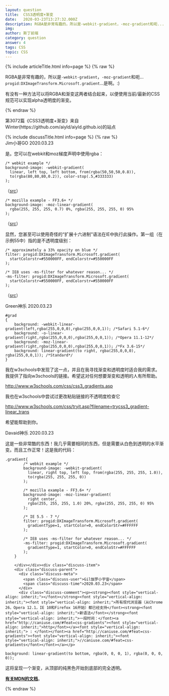 ```yaml
---
layout: question
title:  CSS3透明度+渐变
date:   2020-03-23T13:27:32.000Z
description: RGBA是非常有趣的，所以是-webkit-gradient，-moz-gradient和呃... progid DXImageTransform.Mic...
img: 
author: 斯丁前端
category: question
answer: 4
tags: CSS
topic: CSS
---
```

<div class="article-root">
  <div class="article">
    {% include articleTitle.html info=page %}
    {% raw %}
    <div class="article-content"><p><font style="vertical-align: inherit;"><font style="vertical-align: inherit;">RGBA是非常有趣的，所以是</font></font><code>-webkit-gradient</code><font style="vertical-align: inherit;"><font style="vertical-align: inherit;">，</font></font><code>-moz-gradient</code><font style="vertical-align: inherit;"><font style="vertical-align: inherit;">和呃... </font></font><code>progid:DXImageTransform.Microsoft.gradient</code><font style="vertical-align: inherit;"><font style="vertical-align: inherit;">...是啊。</font><font style="vertical-align: inherit;">:)</font></font></p>

<p><font style="vertical-align: inherit;"><font style="vertical-align: inherit;">有没有一种方法可以将RGBA和渐变这两者结合起来，以便使用当前/最新的CSS规范可以实现alpha透明度的渐变。</font></font></p></div>
    {% endraw %}
  </div>
  <p class="winter_mark">第3072篇《CSS3透明度+渐变》来自Winter(https://github.com/aiyld/aiyld.github.io)的站点</p>
  <div class="discuss-wrapper">
    {% include discussTitle.html info=page %}
    {% raw %}
    <div class="discuss-list">
    <div class="discuss-item">
        <div class="discuss-parent">
          <div class="discuss-meta">
            <span class="discuss-user">Jim小哥GO</span>
            <span class="discuss-time">2020.03.23</span>
          </div>
          <div class="discuss-comment"><p><font style="vertical-align: inherit;"><font style="vertical-align: inherit;">是。</font><font style="vertical-align: inherit;">您可以在webkit和moz梯度声明中使用rgba：</font></font></p>

<pre><code>/* webkit example */<font></font>
background-image: -webkit-gradient(<font></font>
  linear, left top, left bottom, from(rgba(50,50,50,0.8)),<font></font>
  to(rgba(80,80,80,0.2)), color-stop(.5,#333333)<font></font>
);<font></font>
</code></pre>

<p><font style="vertical-align: inherit;"><font style="vertical-align: inherit;">（</font></font><a href="http://www.sanbeiji.com/archives/1002" rel="noreferrer"><font style="vertical-align: inherit;"><font style="vertical-align: inherit;">src</font></font></a><font style="vertical-align: inherit;"><font style="vertical-align: inherit;">）</font></font></p>

<pre><code>/* mozilla example - FF3.6+ */<font></font>
background-image: -moz-linear-gradient(<font></font>
  rgba(255, 255, 255, 0.7) 0%, rgba(255, 255, 255, 0) 95%<font></font>
);<font></font>
</code></pre>

<p><font style="vertical-align: inherit;"><font style="vertical-align: inherit;">（</font></font><a href="http://girliemac.com/blog/2010/01/28/css3-aqua-button-revisited-for-firefox-3-6/" rel="noreferrer"><font style="vertical-align: inherit;"><font style="vertical-align: inherit;">src</font></font></a><font style="vertical-align: inherit;"><font style="vertical-align: inherit;">）</font></font></p>

<p><font style="vertical-align: inherit;"><font style="vertical-align: inherit;">显然，您甚至可以使用奇怪的“扩展十六进制”语法在IE中执行此操作。</font><font style="vertical-align: inherit;">第一组（在示例55中）指的是不透明度级别：</font></font></p>

<pre><code>/* approximately a 33% opacity on blue */<font></font>
filter: progid:DXImageTransform.Microsoft.gradient(<font></font>
  startColorstr=#550000FF, endColorstr=#550000FF<font></font>
);<font></font>
<font></font>
/* IE8 uses -ms-filter for whatever reason... */<font></font>
-ms-filter: progid:DXImageTransform.Microsoft.gradient(<font></font>
  startColorstr=#550000FF, endColorstr=#550000FF<font></font>
);<font></font>
</code></pre>

<p><font style="vertical-align: inherit;"><font style="vertical-align: inherit;">（</font></font><a href="http://leaverou.me/2009/02/bulletproof-cross-browser-rgba-backgrounds/" rel="noreferrer"><font style="vertical-align: inherit;"><font style="vertical-align: inherit;">src</font></font></a><font style="vertical-align: inherit;"><font style="vertical-align: inherit;">）</font></font></p></div>
        </div></div><div class="discuss-item">
        <div class="discuss-parent">
          <div class="discuss-meta">
            <span class="discuss-user">Green神乐</span>
            <span class="discuss-time">2020.03.23</span>
          </div>
          <div class="discuss-comment"><pre><code>#grad<font></font>
{<font></font>
    background: -webkit-linear-gradient(left,rgba(255,0,0,0),rgba(255,0,0,1)); /*Safari 5.1-6*/<font></font>
    background: -o-linear-gradient(right,rgba(255,0,0,0),rgba(255,0,0,1)); /*Opera 11.1-12*/<font></font>
    background: -moz-linear-gradient(right,rgba(255,0,0,0),rgba(255,0,0,1)); /*Fx 3.6-15*/<font></font>
    background: linear-gradient(to right, rgba(255,0,0,0), rgba(255,0,0,1)); /*Standard*/<font></font>
}<font></font>
</code></pre>

<p><font style="vertical-align: inherit;"><font style="vertical-align: inherit;">我在w3schools中发现了这一点，并且在我寻找渐变和透明度时适合我的需求。</font><font style="vertical-align: inherit;">我提供了指向w3schools的链接。</font><font style="vertical-align: inherit;">希望这对任何想要渐变和透明的人有所帮助。</font></font></p>

<p><a href="http://www.w3schools.com/css/css3_gradients.asp" rel="nofollow"><font style="vertical-align: inherit;"><font style="vertical-align: inherit;">http://www.w3schools.com/css/css3_gradients.asp</font></font></a></p>

<p><font style="vertical-align: inherit;"><font style="vertical-align: inherit;">我也在w3schools中尝试过更改粘贴链接的不透明度检查它</font></font></p>

<p><a href="http://www.w3schools.com/css/tryit.asp?filename=trycss3_gradient-linear_trans" rel="nofollow"><font style="vertical-align: inherit;"><font style="vertical-align: inherit;">http://www.w3schools.com/css/tryit.asp?filename=trycss3_gradient-linear_trans</font></font></a></p>

<p><font style="vertical-align: inherit;"><font style="vertical-align: inherit;">希望能帮助到你。</font></font></p></div>
        </div></div><div class="discuss-item">
        <div class="discuss-parent">
          <div class="discuss-meta">
            <span class="discuss-user">Davaid神乐</span>
            <span class="discuss-time">2020.03.23</span>
          </div>
          <div class="discuss-comment"><p><font style="vertical-align: inherit;"><font style="vertical-align: inherit;">这是一些非常酷的东西！</font><font style="vertical-align: inherit;">我几乎需要相同的东西，但是需要从白色到透明的水平渐变。</font><font style="vertical-align: inherit;">而且工作正常！</font><font style="vertical-align: inherit;">这是我的代码：</font></font></p>

<pre><code>.gradient{<font></font>
        /* webkit example */<font></font>
        background-image: -webkit-gradient(<font></font>
          linear, right top, left top, from(rgba(255, 255, 255, 1.0)),<font></font>
          to(rgba(255, 255, 255, 0))<font></font>
        );<font></font>
<font></font>
        /* mozilla example - FF3.6+ */<font></font>
        background-image: -moz-linear-gradient(<font></font>
          right center,<font></font>
          rgba(255, 255, 255, 1.0) 20%, rgba(255, 255, 255, 0) 95%<font></font>
        );<font></font>
<font></font>
        /* IE 5.5 - 7 */<font></font>
        filter: progid:DXImageTransform.Microsoft.gradient(<font></font>
          gradientType=1, startColor=0, endColorStr=#FFFFFF<font></font>
        );<font></font>
<font></font>
        /* IE8 uses -ms-filter for whatever reason... */<font></font>
        -ms-filter: progid:DXImageTransform.Microsoft.gradient(<font></font>
          gradientType=1, startColor=0, endColoStr=#FFFFFF<font></font>
        );<font></font>
    }<font></font>
</code></pre></div>
        </div></div><div class="discuss-item">
        <div class="discuss-parent">
          <div class="discuss-meta">
            <span class="discuss-user">Gil伽罗小宇宙</span>
            <span class="discuss-time">2020.03.23</span>
          </div>
          <div class="discuss-comment"><p><strong><font style="vertical-align: inherit;"></font></strong><font style="vertical-align: inherit;"><font style="vertical-align: inherit;">所有现代浏览器（从Chrome 26，Opera 12.1，IE 10和Firefox 16开始）都已经支持</font><strong><font style="vertical-align: inherit;">新语法</font></strong><font style="vertical-align: inherit;">一段时间：</font><a href="http://caniuse.com/#feat=css-gradients"><font style="vertical-align: inherit;">http</font></a><font style="vertical-align: inherit;"> : </font></font><a href="http://caniuse.com/#feat=css-gradients"><font style="vertical-align: inherit;"><font style="vertical-align: inherit;">//caniuse.com/#feat=css-gradients</font></font></a></p>

<pre class="lang-css prettyprint-override"><code>background: linear-gradient(to bottom, rgba(0, 0, 0, 1), rgba(0, 0, 0, 0));
</code></pre>

<p><font style="vertical-align: inherit;"><font style="vertical-align: inherit;">这将呈现一个渐变，从顶部的纯黑色开始到底部的完全透明。</font></font></p>

<p><a href="https://developer.mozilla.org/en-US/docs/Web/CSS/linear-gradient"><strong><font style="vertical-align: inherit;"><font style="vertical-align: inherit;">有关MDN的文档</font></font></strong></a><font style="vertical-align: inherit;"><font style="vertical-align: inherit;">。</font></font></p></div>
        </div></div>
    </div>
    {% endraw %}
  </div>
<div>
